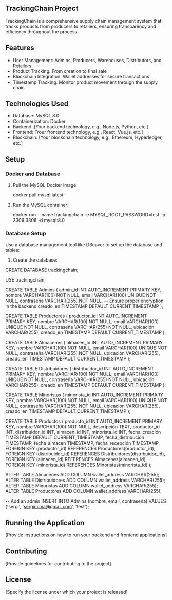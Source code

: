 ## TrackingChain Project

TrackingChain is a comprehensive supply chain management system that tracks products from producers to retailers, ensuring transparency and efficiency throughout the process.

## Features

- User Management: Admins, Producers, Warehouses, Distributors, and Retailers
- Product Tracking: From creation to final sale
- Blockchain Integration: Wallet addresses for secure transactions
- Timestamp Tracking: Monitor product movement through the supply chain

## Technologies Used

- Database: MySQL 8.0
- Containerization: Docker
- Backend: [Your backend technology, e.g., Node.js, Python, etc.]
- Frontend: [Your frontend technology, e.g., React, Vue.js, etc.]
- Blockchain: [Your blockchain technology, e.g., Ethereum, Hyperledger, etc.]

## Setup

### Docker and Database

1. Pull the MySQL Docker image:
   
   
   docker pull mysql:latest
   

2. Run the MySQL container:
   
   
   docker run --name trackingchain -e MYSQL_ROOT_PASSWORD=test -p 3306:3306 -d mysql:8.0
   

### Database Setup

Use a database management tool like DBeaver to set up the database and tables:

1. Create the database:


CREATE DATABASE trackingchain;

USE trackingchain;

CREATE TABLE Admins (
    admin_id INT AUTO_INCREMENT PRIMARY KEY,
    nombre VARCHAR(100) NOT NULL,
    email VARCHAR(100) UNIQUE NOT NULL,
    contraseña VARCHAR(255) NOT NULL,  -- Ensure proper encryption in the backend
    creado_en TIMESTAMP DEFAULT CURRENT_TIMESTAMP
);

CREATE TABLE Productores (
    productor_id INT AUTO_INCREMENT PRIMARY KEY,
    nombre VARCHAR(100) NOT NULL,
    email VARCHAR(100) UNIQUE NOT NULL,
    contraseña VARCHAR(255) NOT NULL,
    ubicación VARCHAR(255),
    creado_en TIMESTAMP DEFAULT CURRENT_TIMESTAMP
);

CREATE TABLE Almacenes (
    almacen_id INT AUTO_INCREMENT PRIMARY KEY,
    nombre VARCHAR(100) NOT NULL,
    email VARCHAR(100) UNIQUE NOT NULL,
    contraseña VARCHAR(255) NOT NULL,
    ubicación VARCHAR(255),
    creado_en TIMESTAMP DEFAULT CURRENT_TIMESTAMP
);

CREATE TABLE Distribuidores (
    distribuidor_id INT AUTO_INCREMENT PRIMARY KEY,
    nombre VARCHAR(100) NOT NULL,
    email VARCHAR(100) UNIQUE NOT NULL,
    contraseña VARCHAR(255) NOT NULL,
    ubicación VARCHAR(255),
    creado_en TIMESTAMP DEFAULT CURRENT_TIMESTAMP
);

CREATE TABLE Minoristas (
    minorista_id INT AUTO_INCREMENT PRIMARY KEY,
    nombre VARCHAR(100) NOT NULL,
    email VARCHAR(100) UNIQUE NOT NULL,
    contraseña VARCHAR(255) NOT NULL,
    ubicación VARCHAR(255),
    creado_en TIMESTAMP DEFAULT CURRENT_TIMESTAMP
);

CREATE TABLE Productos (
    producto_id INT AUTO_INCREMENT PRIMARY KEY,
    nombre VARCHAR(100) NOT NULL,
    descripción TEXT,
    productor_id INT,
    distribuidor_id INT,
    almacen_id INT,
    minorista_id INT,
    fecha_creación TIMESTAMP DEFAULT CURRENT_TIMESTAMP,
    fecha_distribución TIMESTAMP,
    fecha_almacen TIMESTAMP,
    fecha_recepción TIMESTAMP,
    FOREIGN KEY (productor_id) REFERENCES Productores(productor_id),
    FOREIGN KEY (distribuidor_id) REFERENCES Distribuidores(distribuidor_id),
    FOREIGN KEY (almacen_id) REFERENCES Almacenes(almacen_id),
    FOREIGN KEY (minorista_id) REFERENCES Minoristas(minorista_id)
);

ALTER TABLE Almacenes ADD COLUMN wallet_address VARCHAR(255);
ALTER TABLE Distribuidores ADD COLUMN wallet_address VARCHAR(255);
ALTER TABLE Minoristas ADD COLUMN wallet_address VARCHAR(255);
ALTER TABLE Productores ADD COLUMN wallet_address VARCHAR(255);

-- Add an admin
INSERT INTO Admins (nombre, email, contraseña) VALUES ('sergi', 'sergimima@gmail.com', 'test');


## Running the Application

[Provide instructions on how to run your backend and frontend applications]

## Contributing

[Provide guidelines for contributing to the project]

## License

[Specify the license under which your project is released]